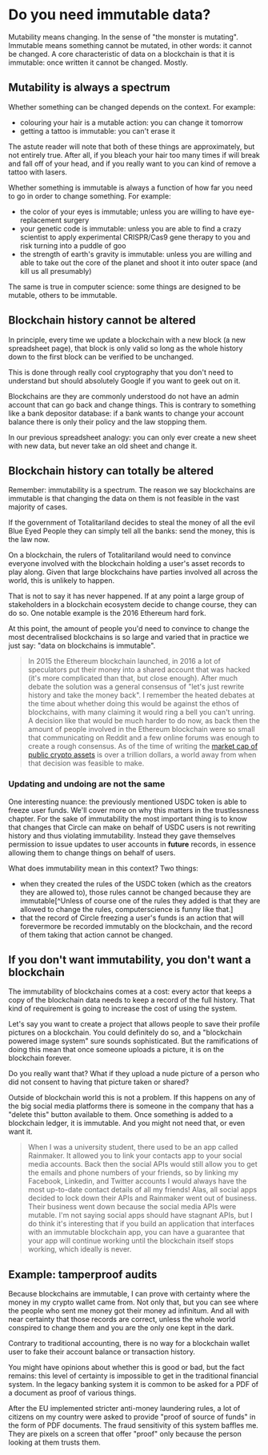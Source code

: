 # Do you need immutable data?

Mutability means changing. In the sense of "the monster is mutating". Immutable means something cannot be mutated, in other words: it cannot be changed. A core characteristic of data on a blockchain is that it is immutable: once written it cannot be changed. Mostly.

## Mutability is always a spectrum

Whether something can be changed depends on the context. For example:

- colouring your hair is a mutable action: you can change it tomorrow
- getting a tattoo is immutable: you can't erase it

The astute reader will note that both of these things are approximately, but not entirely true. After all, if you bleach your hair too many times if will break and fall off of your head, and if you really want to you can kind of remove a tattoo with lasers.

Whether something is immutable is always a function of how far you need to go in order to change something. For example:

- the color of your eyes is immutable; unless you are willing to have eye-replacement surgery
- your genetic code is immutable: unless you are able to find a crazy scientist to apply experimental CRISPR/Cas9 gene therapy to you and risk turning into a puddle of goo
- the strength of earth's gravity is immutable: unless you are willing and able to take out the core of the planet and shoot it into outer space (and kill us all presumably)

The same is true in computer science: some things are designed to be mutable, others to be immutable.

## Blockchain history cannot be altered

In principle, every time we update a blockchain with a new block (a new spreadsheet page), that block is only valid so long as the whole history down to the first block can be verified to be unchanged.

This is done through really cool cryptography that you don't need to understand but should absolutely Google if you want to geek out on it.

Blockchains are they are commonly understood do not have an admin account that can go back and change things. This is contrary to something like a bank depositor database: if a bank wants to change your account balance there is only their policy and the law stopping them.

In our previous spreadsheet analogy: you can only ever create a new sheet with new data, but never take an old sheet and change it.

## Blockchain history can totally be altered

Remember: immutability is a spectrum. The reason we say blockchains are immutable is that changing the data on them is not feasible in the vast majority of cases.

If the government of Totalitariland decides to steal the money of all the evil Blue Eyed People they can simply tell all the banks: send the money, this is the law now.

On a blockchain, the rulers of Totalitariland would need to convince everyone involved with the blockchain holding a user's asset records to play along. Given that large blockchains have parties involved all across the world, this is unlikely to happen.

That is not to say it has never happened. If at any point a large group of stakeholders in a blockchain ecosystem decide to change course, they can do so. One notable example is the 2016 Ethereum hard fork.

At this point, the amount of people you'd need to convince to change the most decentralised blockchains is so large and varied that in practice we just say: "data on blockchains is immutable".

> In 2015 the Ethereum blockchain launched, in 2016 a lot of speculators put their money into a shared account that was hacked (it's more complicated than that, but close enough). After much debate the solution was a general consensus of "let's just rewrite history and take the money back". I remember the heated debates at the time about whether doing this would be against the ethos of blockchains, with many claiming it would ring a bell you can't unring. A decision like that would be much harder to do now, as back then the amount of people involved in the Ethereum blockchain were so small that communicating on Reddit and a few online forums was enough to create a rough consensus. As of the time of writing the [market cap of public crypto assets](https://www.coingecko.com/en/global-charts) is over a trillion dollars, a world away from when that decision was feasible to make.

### Updating and undoing are not the same

One interesting nuance: the previously mentioned USDC token is able to freeze user funds. We'll cover more on why this matters in the trustlessness chapter. For the sake of immutability the most important thing is to know that changes that Circle can make on behalf of USDC users is not rewriting history and thus violating immutability. Instead they gave themselves permission to issue updates to user accounts in **future** records, in essence allowing them to change things on behalf of users.

What does immutability mean in this context? Two things:

- when they created the rules of the USDC token (which as the creators they are allowed to), those rules cannot be changed because they are immutable[^Unless of course one of the rules they added is that they are allowed to change the rules, computerscience is funny like that.]
- that the record of Circle freezing a user's funds is an action that will forevermore be recorded immutably on the blockchain, and the record of them taking that action cannot be changed.

## If you don't want immutability, you don't want a blockchain

The immutability of blockchains comes at a cost: every actor that keeps a copy of the blockchain data needs to keep a record of the full history. That kind of requirement is going to increase the cost of using the system.

Let's say you want to create a project that allows people to save their profile pictures on a blockchain. You could definitely do so, and a "blockchain powered image system" sure sounds sophisticated. But the ramifications of doing this mean that once someone uploads a picture, it is on the blockchain forever.

Do you really want that? What if they upload a nude picture of a person who did not consent to having that picture taken or shared?

Outside of blockchain world this is not a problem. If this happens on any of the big social media platforms there is someone in the company that has a "delete this" button available to them. Once something is added to a blockchain ledger, it is immutable. And you might not need that, or even want it.

> When I was a university student, there used to be an app called Rainmaker. It allowed you to link your contacts app to your social media accounts. Back then the social APIs would still allow you to get the emails and phone numbers of your friends, so by linking my Facebook, Linkedin, and Twitter accounts I would always have the most up-to-date contact details of all my friends! Alas, all social apps decided to lock down their APIs and Rainmaker went out of business. Their business went down because the social media APIs were mutable. I'm not saying social apps should have stagnant APIs, but I do think it's interesting that if you build an application that interfaces with an immutable blockchain app, you can have a guarantee that your app will continue working until the blockchain itself stops working, which ideally is never.

## Example: tamperproof audits

Because blockchains are immutable, I can prove with certainty where the money in my crypto wallet came from. Not only that, but you can see where the people who sent me money got their money ad infinitum. And all with near certainty that those records are correct, unless the whole world conspired to change them and you are the only one kept in the dark.

Contrary to traditional accounting, there is no way for a blockchain wallet user to fake their account balance or transaction history.

You might have opinions about whether this is good or bad, but the fact remains: this level of certainty is impossible to get in the traditional financial system. In the legacy banking system it is common to be asked for a PDF of a document as proof of various things.

After the EU implemented stricter anti-money laundering rules, a lot of citizens on my country were asked to provide "proof of source of funds" in the form of PDF documents. The fraud sensitivity of this system baffles me. They are pixels on a screen that offer "proof" only because the person looking at them trusts them.